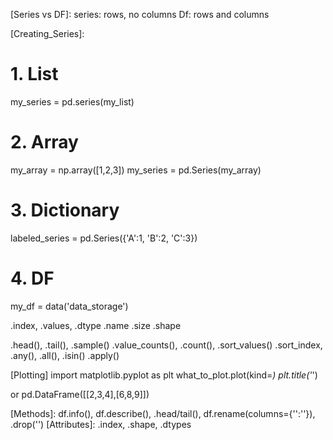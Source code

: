 [Series vs DF]:
series: rows, no columns
Df: rows and columns

[Creating_Series]:
# 1. List
my_series = pd.series(my_list)
# 2. Array
my_array = np.array([1,2,3])
my_series = pd.Series(my_array)
# 3. Dictionary
labeled_series = pd.Series({'A':1, 'B':2, 'C':3})
# 4. DF
my_df = data('data_storage')


[Series_Attributes]:
.astype, 
.index, 
.values,
.dtype
.name
.size
.shape

[Series_Methods]:
.describe()
.head(), .tail(), .sample()
.value_counts(), .count(), .sort_values()
.sort_index, .any(), .all(), .isin()
.apply()


[Plotting]
import matplotlib.pyplot as plt
what_to_plot.plot(kind=*)
plt.title('*')



[DataFrames]:
pd.DataFrame({'A':1,'B':2,'C':3})
or
pd.DataFrame([[2,3,4],[6,8,9]])

[Methods]:
df.info(), df.describe(), .head/tail(), 
df.rename(columns={'':''}), .drop('')
[Attributes]:
.index, .shape, .dtypes

